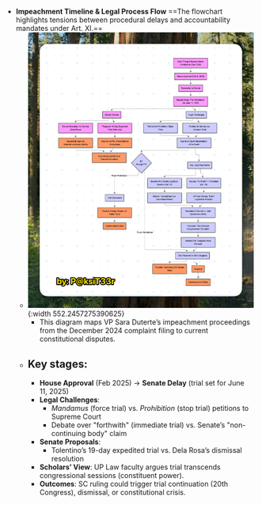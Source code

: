 - **Impeachment Timeline & Legal Process Flow**
  ==The flowchart highlights tensions between procedural delays and accountability mandates under Art. XI.==
	- ![CleanShot 2025-06-09 at 14.20.19@2x.png](../assets/CleanShot_2025-06-09_at_14.20.19@2x_1749450618435_0.png){:width 552.2457275390625}
		- This diagram maps VP Sara Duterte’s impeachment proceedings from the December 2024 complaint filing to current constitutional disputes.
	- ## Key stages:
		- **House Approval** (Feb 2025) → **Senate Delay** (trial set for June 11, 2025)
		- **Legal Challenges**:
			- *Mandamus* (force trial) vs. *Prohibition* (stop trial) petitions to Supreme Court
			- Debate over "forthwith" (immediate trial) vs. Senate’s "non-continuing body" claim
		- **Senate Proposals**:
			- Tolentino’s 19-day expedited trial vs. Dela Rosa’s dismissal resolution
		- **Scholars’ View**: UP Law faculty argues trial transcends congressional sessions (constituent power).
		- **Outcomes**: SC ruling could trigger trial continuation (20th Congress), dismissal, or constitutional crisis.